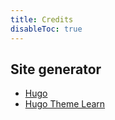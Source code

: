 ```yaml
---
title: Credits
disableToc: true
---
```


## Site generator
* [Hugo](https://gohugo.io/)
* [Hugo Theme Learn](https://themes.gohugo.io/hugo-theme-learn/)
